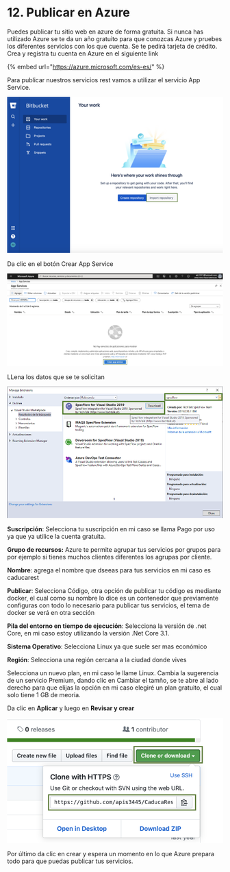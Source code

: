# 12. Publicar en Azure

Puedes publicar tu sitio web en azure de forma gratuita. Si nunca has utilizado Azure se te da un año gratuito para que conozcas Azure y pruebes los diferentes servicios con los que cuenta. Se te pedirá tarjeta de crédito. Crea y registra tu cuenta en Azure en el siguiente link

{% embed url="https://azure.microsoft.com/es-es/" %}

Para publicar nuestros servicios rest vamos a utilizar el servicio App Service.

![](.gitbook/assets/image%20%2880%29.png)

Da clic en el botón Crear App Service

![](.gitbook/assets/image%20%28291%29.png)

LLena los datos que se te solicitan

![](.gitbook/assets/image%20%28106%29.png)

**Suscripción**: Selecciona tu suscripción en mi caso se llama Pago por uso ya que ya utilice la cuenta gratuita.

**Grupo de recursos:** Azure te permite agrupar tus servicios por grupos para por ejemplo si tienes muchos clientes diferentes los agrupas por cliente.

**Nombre**: agrega el nombre que dseeas para tus servicios en mi caso es caducarest

**Publicar**: Selecciona Código, otra opción de publicar tu código es mediante docker, el cual como su nombre lo dice es un contenedor que previamente configuras con todo lo necesario para publicar tus servicios, el tema de docker se verá en otra sección

**Pila del entorno en tiempo de ejecución**: Selecciona la versión de .net Core, en mi caso estoy utilizando la versión .Net Core 3.1.

**Sistema Operativo**: Selecciona Linux ya que suele ser mas económico

**Región**: Selecciona una región cercana a la ciudad donde vives

Selecciona un nuevo plan, en mi caso le llame Linux. Cambia la sugerencia de un servicio Premium, dando clic en Cambiar el tamño, se te abre al lado derecho para que elijas la opción en mi caso elegiré un plan gratuito, el cual solo tiene 1 GB de meoria. 

Da clic en **Aplicar** y luego en **Revisar y crear**

![](.gitbook/assets/image%20%2829%29.png)

Por último da clic en crear y espera un momento en lo que Azure prepara todo para que puedas publicar tus servicios.

